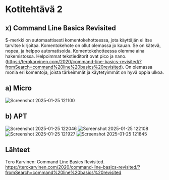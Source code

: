 # Kotitehtävä 2

## x) Command Line Basics Revisited 
$-merkki on automaattisesti komentokehotteessa, jota käyttäjän ei itse tarvitse kirjoitaa. Komentokehote on ollut olemassa jo kauan. Se on kätevä, nopea, ja helppo automatisoida. Komentokehotteessa olemme aina hakemistossa. Helpoimmat tekstieditorit ovat pico ja nano. (https://terokarvinen.com/2020/command-line-basics-revisited/?fromSearch=command%20line%20basics%20revisited). On olemassa monia eri komentoja, joista tärkeimmät ja käytetyimmät on hyvä oppia ulkoa. 

## a) Micro

![Screenshot 2025-01-25 121100](https://github.com/user-attachments/assets/81d39acc-5ec2-4dee-8071-40a5c53590d8)

## b) APT 

![Screenshot 2025-01-25 122046](https://github.com/user-attachments/assets/25e9efff-9492-4385-91fa-1badd2633abe)
![Screenshot 2025-01-25 122108](https://github.com/user-attachments/assets/fa8029ef-ff05-4a11-aa27-860c1fb30bc9)
![Screenshot 2025-01-25 121927](https://github.com/user-attachments/assets/875d4d9b-3d4b-464f-8754-539f4608b999)
![Screenshot 2025-01-25 121845](https://github.com/user-attachments/assets/f2173ee2-8562-488e-b888-98fba1917fe9)


## Lähteet 
Tero Karvinen: Command Line Basics Revisited. https://terokarvinen.com/2020/command-line-basics-revisited/?fromSearch=command%20line%20basics%20revisited  
